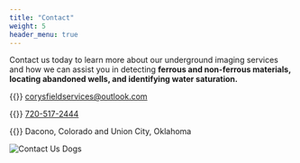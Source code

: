 ```yaml
---
title: "Contact"
weight: 5
header_menu: true
---
```


<div class="grid-container">
    <div class="left-side">
Contact us today to learn more about our underground imaging services and how we can assist you in detecting <b>ferrous and non-ferrous materials, locating abandoned wells, and identifying water saturation.</b>

{{<icon class="fa fa-envelope">}}&nbsp;[corysfieldservices@outlook.com](mailto:corysfieldservices@outlook.com)

{{<icon class="fa fa-phone">}}&nbsp;[720-517-2444](tel:7205172444)

{{<icon class="fa fa-map-marker">}}&nbsp;Dacono, Colorado and Union City, Oklahoma

</div>

<div class="right-side">
    <img src="images/Contact-Us-Dogs.jpeg" alt="Contact Us Dogs">
    </div>
  </div>
